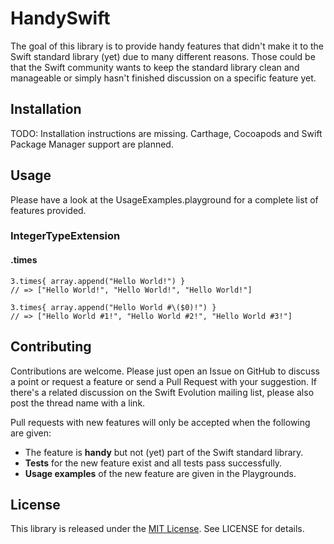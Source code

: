 # HandySwift

The goal of this library is to provide handy features that didn't make it to the Swift standard library (yet) due to many different reasons. Those could be that the Swift community wants to keep the standard library clean and manageable or simply hasn't finished discussion on a specific feature yet.

## Installation

TODO: Installation instructions are missing. Carthage, Cocoapods and Swift Package Manager support are planned.

## Usage

Please have a look at the UsageExamples.playground for a complete list of features provided.

### IntegerTypeExtension

#### .times

```
3.times{ array.append("Hello World!") }
// => ["Hello World!", "Hello World!", "Hello World!"]
```

```
3.times{ array.append("Hello World #\($0)!") }
// => ["Hello World #1!", "Hello World #2!", "Hello World #3!"]
```

## Contributing

Contributions are welcome. Please just open an Issue on GitHub to discuss a point or request a feature or send a Pull Request with your suggestion. If there's a related discussion on the Swift Evolution mailing list, please also post the thread name with a link.

Pull requests with new features will only be accepted when the following are given:
- The feature is **handy** but not (yet) part of the Swift standard library.
- **Tests** for the new feature exist and all tests pass successfully.
- **Usage examples** of the new feature are given in the Playgrounds.

## License
This library is released under the [MIT License](http://opensource.org/licenses/MIT). See LICENSE for details.
